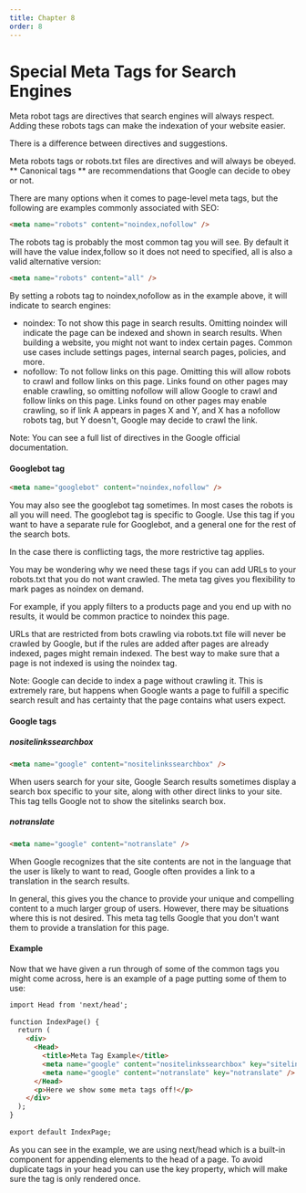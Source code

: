 ```yaml
---
title: Chapter 8
order: 8
---
```


# Special Meta Tags for Search Engines


Meta robot tags are directives that search engines will always respect. Adding these robots tags can make the indexation of your website easier.

There is a difference between directives and suggestions.

Meta robots tags or robots.txt files are directives and will always be obeyed. ** Canonical tags **
are recommendations that Google can decide to obey or not.

There are many options when it comes to page-level meta tags, but the following are examples commonly associated with SEO:

```html
<meta name="robots" content="noindex,nofollow" />
```

The robots tag is probably the most common tag you will see. By default it will have the value index,follow so it does not need to specified, all is also a valid alternative version:

```html
<meta name="robots" content="all" />
```

By setting a robots tag to noindex,nofollow as in the example above, it will indicate to search engines:

- noindex: To not show this page in search results. Omitting noindex will indicate the
page can be indexed and shown in search results. When building a website, you
might not want to index certain pages. Common use cases include settings pages,
internal search pages, policies, and more.
- nofollow: To not follow links on this page. Omitting this will allow robots to crawl and
follow links on this page. Links found on other pages may enable crawling, so
omitting nofollow will allow Google to crawl and follow links on this page. Links found on other pages may enable crawling, so if link A appears in pages X and Y, and X has a nofollow robots tag, but Y doesn't, Google may decide to crawl the link.

Note: You can see a full list of directives in the Google official documentation.

#### Googlebot tag

```html
<meta name="googlebot" content="noindex,nofollow" />
```

You may also see the googlebot tag sometimes. In most
cases the robots is all you will need. The googlebot tag is specific to Google. Use this tag if you
want to have a separate rule for Googlebot, and a general one for the rest of the
search bots.

In the case there is conflicting tags, the more restrictive tag applies.

You may be wondering why we need these tags if you can add URLs to your robots.txt that you do not want crawled. The meta tag gives
you flexibility to mark pages as noindex on demand.

For example, if you apply filters to a products page and you end up with no results, it would be common practice to noindex this page.

URLs that are restricted from bots crawling via robots.txt file will never be crawled by Google, but if the rules are added after pages are already indexed,
pages might remain indexed. The best way to make sure that a page is not indexed is using the noindex tag.

Note: Google can decide to index a page without crawling it. This is extremely rare, but happens when Google wants a page to fulfill a specific search result and has certainty that the page contains what users expect.

#### Google tags

##### nositelinkssearchbox

```html
<meta name="google" content="nositelinkssearchbox" />
```

When users search for your site, Google Search results sometimes display a search box specific to your site, along with other direct links to your site. This tag tells Google not to show the sitelinks search box.

##### notranslate

```html
<meta name="google" content="notranslate" />
```

When Google recognizes that the site contents are not in the language that the user is likely to want to read, Google often provides a link to a translation in the search results.

In general, this gives you the chance to provide your unique and compelling content to a much larger group of users. However, there may be situations where this is not desired. This meta tag tells Google that you don't want them to provide a translation for this page.

#### Example

Now that we have given a run through of some of the common tags you might come across, here is an example of a page putting some of them to use:

```html
import Head from 'next/head';
 
function IndexPage() {
  return (
    <div>
      <Head>
        <title>Meta Tag Example</title>
        <meta name="google" content="nositelinkssearchbox" key="sitelinks" />
        <meta name="google" content="notranslate" key="notranslate" />
      </Head>
      <p>Here we show some meta tags off!</p>
    </div>
  );
}
 
export default IndexPage;
```

As you can see in the example, we are using next/head which is a built-in component for appending elements to the head of a page. To avoid duplicate tags in your head you can use the key property, which will make sure the tag is only rendered once.
